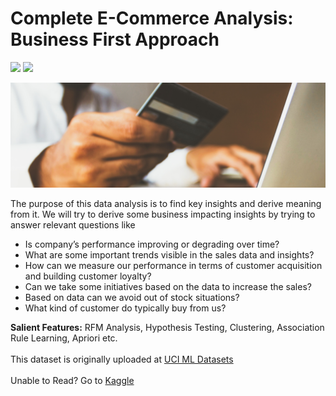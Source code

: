 # Complete E-Commerce Analysis: Business First Approach

<img src="https://img.shields.io/badge/Analysis-Ecommerce-<green>"> <img src="https://img.shields.io/static/v1?label=Language&message=Python&color=blue">
<br>
<center>
<img src="banner.jpg">
</center>

The purpose of this data analysis is to find key insights and derive meaning from it. We will try to derive some business impacting insights by trying to answer relevant questions like

* Is company’s performance improving or degrading over time?
* What are some important trends visible in the sales data and insights?
* How can we measure our performance in terms of customer acquisition and building customer loyalty?
* Can we take some initiatives based on the data to increase the sales?
* Based on data can we avoid out of stock situations?
* What kind of customer do typically buy from us?

<b>Salient Features:</b>
RFM Analysis, Hypothesis Testing, Clustering, Association Rule Learning, Apriori etc.
<br><br>
This dataset is originally uploaded at [UCI ML Datasets](https://archive.ics.uci.edu/ml/datasets/online+retail#)
<br><br>
Unable to Read? Go to [Kaggle](https://www.kaggle.com/anmoltripathi/complete-e-commerce-analysis)